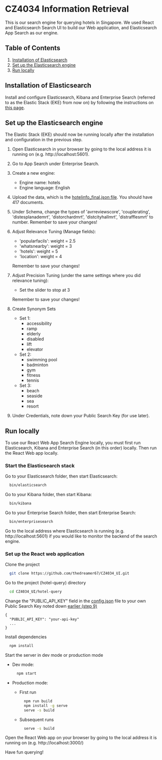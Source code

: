 # CZ4034 Information Retrieval

This is our search engine for querying hotels in Singapore. We used React and Elasticsearch Search UI to
build our Web application, and Elasticsearch App Search as our engine.

## Table of Contents

1. [Installation of Elasticsearch](#installation-of-elasticsearch)
2. [Set up the Elasticsearch engine](#set-up-the-elasticsearch-engine)
3. [Run locally](#run-locally)

## Installation of Elasticsearch

Install and configure Elasticsearch, Kibana and Enterprise Search (referred to as the Elastic Stack (EKE) from now on)
by following the instructions on [this page](https://www.elastic.co/downloads/enterprise-search).

## Set up the Elasticsearch engine

The Elastic Stack (EKE) should now be running locally after the installation and configuration in the previous step.

1. Open Elasticsearch in your browser by going to the local address it is running on (e.g. http://localhost:5601).

2. Go to App Search under Enterprise Search.

3. Create a new engine:

    - Engine name: hotels
    - Engine language: English

4. Upload the data, which is the [hotelinfo_final.json file](data/hotelinfo_final.json). You should have 417 documents.

5. Under Schema, change the types of 'avrreviewscore', 'couplerating', 'distesplanademrt', 'distorchardmrt', 'distcityhallmrt', 'distrafflesmrt' to number. Remember to save your changes!

6. Adjust Relevance Tuning (Manage fields):

    - 'popularfacils': weight = 2.5
    - 'whatsnearby': weight = 3
    - 'hotels': weight = 5
    - 'location': weight = 4

    Remember to save your changes!

7. Adjust Precision Tuning (under the same settings where you did relevance tuning):

    - Set the slider to stop at 3

    Remember to save your changes!

8. Create Synonym Sets

    - Set 1:
        - accessibility
        - ramp
        - elderly
        - disabled
        - lift
        - elevator
    - Set 2:
        - swimming pool
        - badminton
        - gym
        - fitness
        - tennis
    - Set 3:
        - beach
        - seaside
        - sea
        - resort

9. Under Credentials, note down your Public Search Key (for use later).

## Run locally

To use our React Web App Search Engine locally, you must first run Elasticsearch, Kibana and Enterprise Search (in this order) locally.
Then run the React Web app locally.

### Start the Elasticsearch stack

Go to your Elasticsearch folder, then start Elasticsearch:

```bash
  bin/elasticsearch
```

Go to your Kibana folder, then start Kibana:

```bash
  bin/kibana
```

Go to your Enterprise Search folder, then start Enterprise Search:

```bash
  bin/enterprisesearch
```

Go to the local address where Elasticsearch is running (e.g. http://localhost:5601) if you would like to monitor the backend of the search engine.

### Set up the React web application

Clone the project

```bash
  git clone https://github.com/thedreamer67/CZ4034_UI.git
```

Go to the project (hotel-query) directory

```bash
  cd CZ4034_UI/hotel-query
```

Change the "PUBLIC_API_KEY" field in the [config.json](hotel-query/src/config.json) file to your own Public Search Key noted down
[earlier (step 9)](#set-up-elasticsearch-engine)

```
{
  "PUBLIC_API_KEY": "your-api-key"
  ...
}
```

Install dependencies

```bash
  npm install
```

Start the server in dev mode or production mode

- Dev mode:

    ```bash
      npm start
    ```

- Production mode:

    - First run

        ```bash
          npm run build
          npm install -g serve
          serve -s build
        ```

    - Subsequent runs

        ```bash
          serve -s build
        ```

Open the React Web app on your browser by going to the local address it is running on (e.g. http://localhost:3000/)

Have fun querying!
